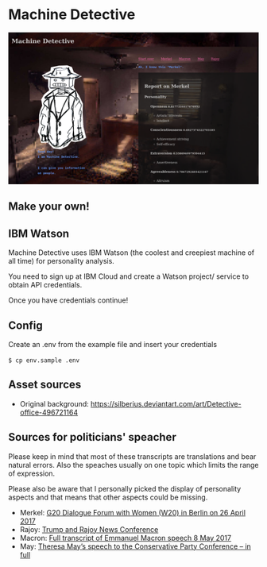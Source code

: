 # Machine Detective

![Screenshot](md-screenshot.png)

## Make your own!

## IBM Watson

Machine Detective uses IBM Watson (the coolest and creepiest machine of all time) for personality analysis.

You need to sign up at IBM Cloud and create a Watson project/ service to obtain API credentials.

Once you have credentials continue!

## Config

Create an .env from the example file and insert your credentials

`$ cp env.sample .env`


## Asset sources

- Original background: https://silberius.deviantart.com/art/Detective-office-496721164


## Sources for politicians' speacher

Please keep in mind that most of these transcripts are translations and bear natural errors.
Also the speaches usually on one topic which limits the range of expression.

Please also be aware that I personally picked the display of personality aspects and that means that other aspects could be missing.


- Merkel: [G20 Dialogue Forum with Women (W20) in Berlin on 26 April 2017](https://www.bundesregierung.de/Content/EN/Reden/2017/2017-04-26-bk-merkel-w20_en.html;jsessionid=0F78086F9142B7BBE15A8327F2159DA6.s5t1?nn=393812)
- Rajoy: [Trump and Rajoy News Conference](http://www.cnn.com/TRANSCRIPTS/1709/26/cnr.05.html)
- Macron: [Full transcript of Emmanuel Macron speech 8 May 2017](http://www.bbc.com/news/world-europe-39842084)
- May: [Theresa May’s speech to the Conservative Party Conference – in full](https://www.independent.co.uk/news/uk/politics/theresa-may-s-speech-to-the-conservative-party-conference-in-full-a6681901.html)
